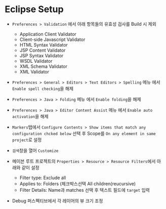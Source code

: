 # Eclipse Setup

- `Preferences > Validation` 에서 아래 항목들의 유효성 검사를 Build 시 제외
	- Application Client Validator
	- Client-side Javascript Validator 
	- HTML Syntax Validator
	- JSP Content Validator
	- JSP Syntax Validator
	- WSDL Validator
	- XML Schema Validator
	- XML Validator

- `Preferences > General > Editors > Text Editors > Spelling` 메뉴 에서 `Enable spell checking`을 해제

- `Preferences > Java > Folding` 메뉴 에서 `Enable folding`을 해제

- `Preferences > Java > Editor Content Assist` 메뉴 에서 `Enable auto activation`을 해제

- `Markers`탭에서 `Configure Contents > Show items that match any configuration chcked below` 선택 후 Scope를 `On any element in same project`로 설정

- `검색`창을 열어 `Customize`

- 메이븐 루트 프로젝트의 `Properties > Resource > Resource Filters`에서 아래와 같이 설정
	- Filter type: Exclude all
	- Applies to: Folders (체크박스선택 All children(reucursive)
	- Filter Details: Name과 matches 선택 후 텍스트 필드에 `target` 입력

- Debug 퍼스펙티브에서 각 레이어의 뷰 크기 조정